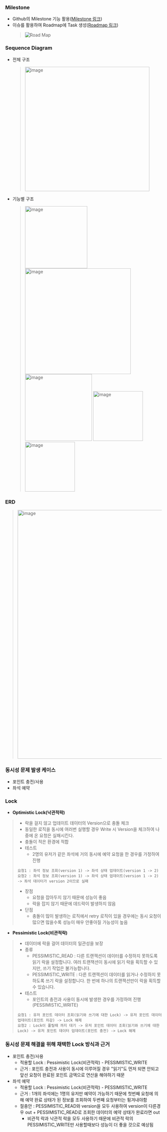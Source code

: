 ### Milestone
 * Github의 Milestone 기능 활용([Milestone 링크](https://github.com/Thanlee1216/hhplus-concert/milestone/1))
 * 이슈를 활용하여 Roadmap에 Task 생성([Roadmap 링크](https://github.com/users/Thanlee1216/projects/3/views/4))
   > ![Road Map](https://github.com/Thanlee1216/hhplus-concert/assets/97030142/ce4120b4-22f5-4d14-91a1-f855bdd82511)
 
### Sequence Diagram
 * 전체 구조
   > <img width="400" alt="image" src="https://github.com/Thanlee1216/hhplus-concert/assets/97030142/99cbf5eb-c2a6-466a-a0cf-2f702aa616aa">
 * 기능별 구조
   > <img width="200" alt="image" src="https://github.com/Thanlee1216/hhplus-concert/assets/97030142/5856fbcc-20cb-47d7-a522-16284ca59112">
   > <img width="340" alt="image" src="https://github.com/Thanlee1216/hhplus-concert/assets/97030142/059c38dd-c63e-47a6-866d-e6e843f049e4">
   > <img width="215" alt="image" src="https://github.com/Thanlee1216/hhplus-concert/assets/97030142/74d4efd4-7671-484a-8bd4-5b62724b7166">
   > <img width="160" alt="image" src="https://github.com/Thanlee1216/hhplus-concert/assets/97030142/395a3dab-6679-4936-b475-a0087871e8fb">
   > <img width="160" alt="image" src="https://github.com/Thanlee1216/hhplus-concert/assets/97030142/0f503d40-aabb-4b25-93b0-7bc7f1d1e7a3">
   
### ERD
   > <img width="800" alt="image" src="https://github.com/Thanlee1216/hhplus-concert/assets/97030142/61f06366-ad89-4138-8370-62b8de639ff4">

### 동시성 문제 발생 케이스
 * 포인트 충전/사용
 * 좌석 예약

### Lock
 * **Optimistic Lock(낙관적락)**
 > * 락을 걸지 않고 업데이트 데이터의 Version으로 충돌 체크
 > * 동일한 로직을 동시에 여러번 실행할 경우 Write 시 Version을 체크하여 나중에 온 요청은 실패시킨다.
 > * 충돌이 적은 환경에 적합
 > * 테스트
 >   * 2명의 유저가 같은 좌석에 거의 동시에 예약 요청을 한 경우를 가정하여 진행
 > ```
 > 요청1 : 좌석 정보 조회(version 1) -> 좌석 상태 업데이트(version 1 -> 2)
 > 요청2 : 좌석 정보 조회(version 1) -> 좌석 상태 업데이트(version 1 -> 2) -> 좌석 데이터가 version 2이므로 실패
 > ```
 > * 장점
 >   * 요청을 잡아두지 않기 때문에 성능이 좋음
 >   * 락을 잡지 않기 때문에 데드락이 발생하지 않음
 > * 단점
 >   * 충돌이 많이 발생하는 로직에서 retry 로직이 있을 경우에는 동시 요청이 많으면 많을수록 성능이 매우 안좋아질 가능성이 높음

 * **Pessimistic Lock(비관적락)**
 > * 데이터에 락을 걸어 데이터의 일관성을 보장
 > * 종류
 >   * PESSIMISTIC_READ : 다른 트랜잭션이 데이터를 수정하지 못하도록 읽기 락을 설정합니다. 여러 트랜잭션이 동시에 읽기 락을 획득할 수 있지만, 쓰기 작업은 불가능합니다. 
 >   * PESSIMISTIC_WRITE : 다른 트랜잭션이 데이터를 읽거나 수정하지 못하도록 쓰기 락을 설정합니다. 한 번에 하나의 트랜잭션만이 락을 획득할 수 있습니다.
 > * 테스트
 >   * 포인트의 충전과 사용이 동시에 발생한 경우를 가정하여 진행(PESSIMISTIC_WRITE)
 > ```
 > 요청1 : 유저 포인트 데이터 조회(읽기와 쓰기에 대한 Lock) -> 유저 포인트 데이터 업데이트(포인트 차감) -> Lock 해제
 > 요청2 : Lock이 풀릴때 까지 대기 -> 유저 포인트 데이터 조회(읽기와 쓰기에 대한 Lock) -> 유저 포인트 데이터 업데이트(포인트 충전) -> Lock 해제
 > ```

### 동시성 문제 해결을 위해 채택한 Lock 방식과 근거
 * 포인트 충전/사용
   * 적용할 Lock : Pessimistic Lock(비관적락) - PESSIMISTIC_WRITE
   * 근거 : 포인트 충전과 사용이 동시에 이루어질 경우 "읽기"도 먼저 되면 안되고 앞선 요청이 완료된 포인트 금액으로 연산을 해야하기 때문
 * 좌석 예약
   * 적용할 Lock : Pessimistic Lock(비관적락) - PESSIMISTIC_WRITE
   * 근거 : 1개의 좌석에는 1명의 유저만 예약이 가능하기 때문에 첫번째 요청에 의해 예약 완료 상태가 된 정보를 조회하여 두번째 요청부터는 튕겨내야함
   * 절충안 : PESSIMISTIC_READ와 version을 모두 사용하여 version이 다른경우 out + PESSIMISTIC_READ로 조회한 데이터의 예약 상태가 완료라면 out
     * 비관적 락과 낙관적 락을 모두 사용하기 때문에 비관적 락의 PESSIMISTIC_WRITE만 사용할때보다 성능이 더 좋을 것으로 예상됨